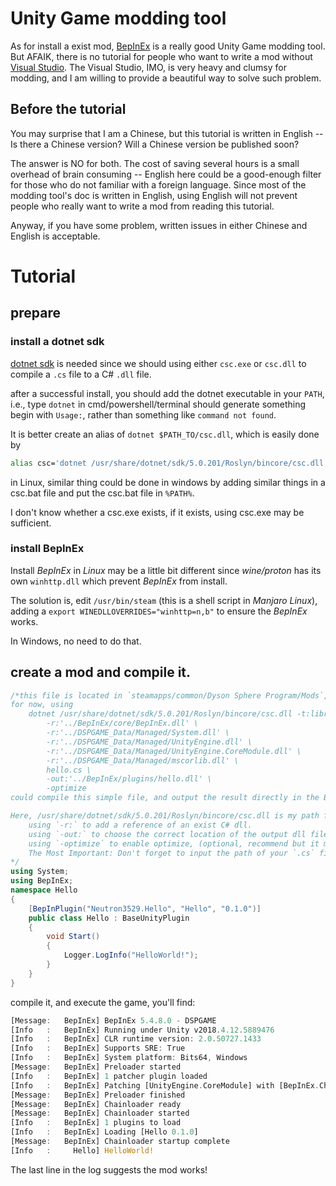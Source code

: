 # Unity Game modding tool

As for install a exist mod, [BepInEx](https://github.com/BepInEx/BepInEx/releases "click to find the newest version of BepInEx") is a really good Unity Game modding tool. But AFAIK, there is no tutorial for people who want to write a mod without [Visual Studio](https://visualstudio.microsoft.com/downloads/ "It would waste several GB disk space and about half an hour to install it."). The Visual Studio, IMO, is very heavy and clumsy for modding, and I am willing to provide a beautiful way to solve such problem.

## Before the tutorial

You may surprise that I am a Chinese, but this tutorial is written in English -- Is there a Chinese version? Will a Chinese version be published soon?

The answer is NO for both. The cost of saving several hours is a small overhead of brain consuming -- English here could be a good-enough filter for those who do not familiar with a foreign language. Since most of the modding tool's doc is written in English, using English will not prevent people who really want to write a mod from reading this tutorial.

Anyway, if you have some problem, written issues in either Chinese and English is acceptable.

# Tutorial

## prepare

### install a dotnet sdk

[dotnet sdk](https://dotnet.microsoft.com/download "click to choose the correct version") is needed since we should using either `csc.exe` or `csc.dll` to compile a `.cs` file to a C# `.dll` file.

after a successful install, you should add the dotnet executable in your `PATH`, i.e., type `dotnet` in cmd/powershell/terminal should generate something begin with `Usage:`, rather than something like `command not found`.

It is better create an alias of `dotnet $PATH_TO/csc.dll`, which is easily done by
```sh
alias csc='dotnet /usr/share/dotnet/sdk/5.0.201/Roslyn/bincore/csc.dll'
```
in Linux, similar thing could be done in windows by adding similar things in a csc.bat file and put the csc.bat file in `%PATH%`.

I don't know whether a csc.exe exists, if it exists, using csc.exe may be sufficient.

### install BepInEx

Install *BepInEx* in *Linux* may be a little bit different since *wine/proton* has its own `winhttp.dll` which prevent *BepInEx* from install.

The solution is, edit `/usr/bin/steam` (this is a shell script in *Manjaro Linux*), adding a `export WINEDLLOVERRIDES="winhttp=n,b"` to ensure the *BepInEx* works.

In Windows, no need to do that.

## create a mod and compile it.

```CS
/*this file is located in `steamapps/common/Dyson Sphere Program/Mods`, the path could be change, but the compile code should be change in the same time
for now, using
    dotnet /usr/share/dotnet/sdk/5.0.201/Roslyn/bincore/csc.dll -t:library \
        -r:'../BepInEx/core/BepInEx.dll' \
        -r:'../DSPGAME_Data/Managed/System.dll' \
        -r:'../DSPGAME_Data/Managed/UnityEngine.dll' \
        -r:'../DSPGAME_Data/Managed/UnityEngine.CoreModule.dll' \
        -r:'../DSPGAME_Data/Managed/mscorlib.dll' \
        hello.cs \
        -out:'../BepInEx/plugins/hello.dll' \
        -optimize
could compile this simple file, and output the result directly in the BepInEx/plugin directory.

Here, /usr/share/dotnet/sdk/5.0.201/Roslyn/bincore/csc.dll is my path for `csc.dll`, which may be quite different from yours, you chould find the correct location by either `find / -name csc.dll 2>/dev/null` (Linux) or `EveryThing.exe` (Windows, free to download and use)
    using `-r:` to add a reference of an exist C# dll.
    using `-out:` to choose the correct location of the output dll file. (optional, recommend since you need to move the dll file in BepInEx/plugins.)
    using `-optimize` to enable optimize, (optional, recommend but it may take several seconds for you to type the -optimize code and another several milliseconds for CPU to optimize your code)
    The Most Important: Don't forget to input the path of your `.cs` file.
*/
using System;
using BepInEx;
namespace Hello
{
    [BepInPlugin("Neutron3529.Hello", "Hello", "0.1.0")]
    public class Hello : BaseUnityPlugin
    {
        void Start()
        {
            Logger.LogInfo("HelloWorld!");
        }
    }
}
```

compile it, and execute the game, you'll find:
```rust
[Message:   BepInEx] BepInEx 5.4.8.0 - DSPGAME
[Info   :   BepInEx] Running under Unity v2018.4.12.5889476
[Info   :   BepInEx] CLR runtime version: 2.0.50727.1433
[Info   :   BepInEx] Supports SRE: True
[Info   :   BepInEx] System platform: Bits64, Windows
[Message:   BepInEx] Preloader started
[Info   :   BepInEx] 1 patcher plugin loaded
[Info   :   BepInEx] Patching [UnityEngine.CoreModule] with [BepInEx.Chainloader]
[Message:   BepInEx] Preloader finished
[Message:   BepInEx] Chainloader ready
[Message:   BepInEx] Chainloader started
[Info   :   BepInEx] 1 plugins to load
[Info   :   BepInEx] Loading [Hello 0.1.0]
[Message:   BepInEx] Chainloader startup complete
[Info   :     Hello] HelloWorld!
```
The last line in the log suggests the mod works!

